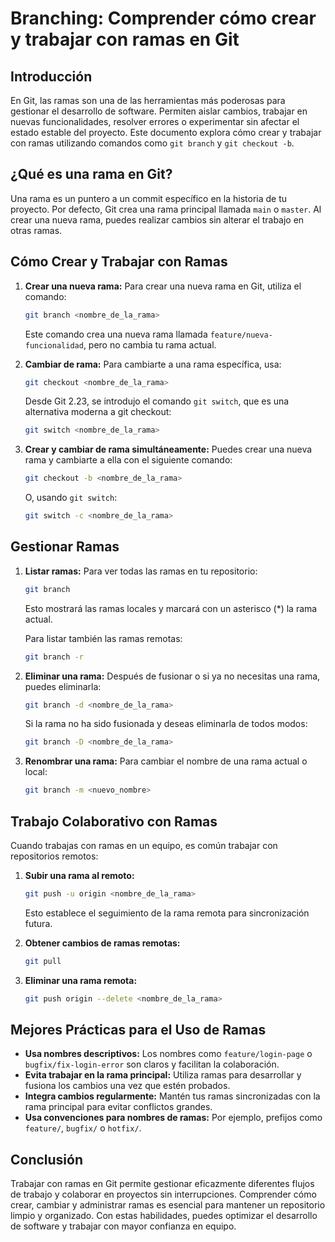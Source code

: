# Branching: Comprender cómo crear y trabajar con ramas en Git

## Introducción

En Git, las ramas son una de las herramientas más poderosas para gestionar el desarrollo de software. Permiten aislar cambios, trabajar en nuevas funcionalidades, resolver errores o experimentar sin afectar el estado estable del proyecto. Este documento explora cómo crear y trabajar con ramas utilizando comandos como `git branch` y `git checkout -b`.

## ¿Qué es una rama en Git?

Una rama es un puntero a un commit específico en la historia de tu proyecto. Por defecto, Git crea una rama principal llamada `main` o `master`. Al crear una nueva rama, puedes realizar cambios sin alterar el trabajo en otras ramas.

## Cómo Crear y Trabajar con Ramas

1. **Crear una nueva rama:** Para crear una nueva rama en Git, utiliza el comando:

    ```bash
    git branch <nombre_de_la_rama>
    ```

    Este comando crea una nueva rama llamada `feature/nueva-funcionalidad`, pero no cambia tu rama actual.

2. **Cambiar de rama:** Para cambiarte a una rama específica, usa:

    ```bash
    git checkout <nombre_de_la_rama>
    ```

    Desde Git 2.23, se introdujo el comando `git switch`, que es una alternativa moderna a git checkout:

    ```bash
    git switch <nombre_de_la_rama>
    ```

3. **Crear y cambiar de rama simultáneamente:** Puedes crear una nueva rama y cambiarte a ella con el siguiente comando:

    ```bash
    git checkout -b <nombre_de_la_rama>
    ```

    O, usando `git switch`:

    ```bash
    git switch -c <nombre_de_la_rama>
    ```

## Gestionar Ramas

1. **Listar ramas:** Para ver todas las ramas en tu repositorio:

    ```bash
    git branch
    ```

    Esto mostrará las ramas locales y marcará con un asterisco (*) la rama actual.

    Para listar también las ramas remotas:

    ```bash
    git branch -r
    ```

2. **Eliminar una rama:** Después de fusionar o si ya no necesitas una rama, puedes eliminarla:

    ```bash
    git branch -d <nombre_de_la_rama>
    ```

    Si la rama no ha sido fusionada y deseas eliminarla de todos modos:

    ```bash
    git branch -D <nombre_de_la_rama>
    ```

3. **Renombrar una rama:** Para cambiar el nombre de una rama actual o local:

    ```bash
    git branch -m <nuevo_nombre>
    ```

## Trabajo Colaborativo con Ramas

Cuando trabajas con ramas en un equipo, es común trabajar con repositorios remotos:

1. **Subir una rama al remoto:** 

    ```bash
    git push -u origin <nombre_de_la_rama>
    ```

    Esto establece el seguimiento de la rama remota para sincronización futura.

2. **Obtener cambios de ramas remotas:**

    ```bash
    git pull
    ```

3. **Eliminar una rama remota:**

    ```bash
    git push origin --delete <nombre_de_la_rama>
    ```

## Mejores Prácticas para el Uso de Ramas

- **Usa nombres descriptivos:** Los nombres como `feature/login-page` o `bugfix/fix-login-error` son claros y facilitan la colaboración.
- **Evita trabajar en la rama principal:** Utiliza ramas para desarrollar y fusiona los cambios una vez que estén probados.
- **Integra cambios regularmente:** Mantén tus ramas sincronizadas con la rama principal para evitar conflictos grandes.
- **Usa convenciones para nombres de ramas:** Por ejemplo, prefijos como `feature/`, `bugfix/` o `hotfix/`.

## Conclusión
Trabajar con ramas en Git permite gestionar eficazmente diferentes flujos de trabajo y colaborar en proyectos sin interrupciones. Comprender cómo crear, cambiar y administrar ramas es esencial para mantener un repositorio limpio y organizado. Con estas habilidades, puedes optimizar el desarrollo de software y trabajar con mayor confianza en equipo.
